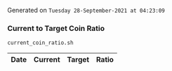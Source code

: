 Generated on `Tuesday 28-September-2021 at 04:23:09`

### Current to Target Coin Ratio
`current_coin_ratio.sh`

Date|Current|Target|Ratio
---|---|---|---
